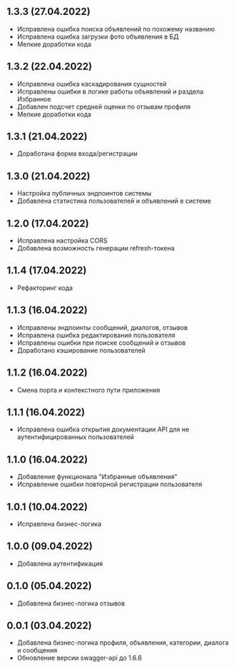 ## 1.3.3 (27.04.2022)
- Исправлена ошибка поиска объявлений по похожему названию
- Исправлена ошибка загрузки фото объявления в БД
- Мелкие доработки кода
## 1.3.2 (22.04.2022)
- Исправлена ошибка каскадирования сущностей
- Исправлены ошибки в логике работы объявлений и раздела Избранное
- Добавлен подсчет средней оценки по отзывам профиля
- Мелкие доработки кода
## 1.3.1 (21.04.2022)
- Доработана форма входа/регистрации
## 1.3.0 (21.04.2022)
- Настройка публичных эндпоинтов системы
- Добавлена статистика пользователей и объявлений в системе
## 1.2.0 (17.04.2022)
- Исправлена настройка CORS
- Добавлена возможность генерации refresh-токена
## 1.1.4 (17.04.2022)
- Рефакторинг кода
## 1.1.3 (16.04.2022)
- Исправлены эндпоинты сообщений, диалогов, отзывов
- Исправлена ошибка редактирования пользователя 
- Исправлены ошибки при поиске сообщений и отзывов
- Доработано кэширование пользователей
## 1.1.2 (16.04.2022)
- Смена порта и контекстного пути приложения
## 1.1.1 (16.04.2022)
- Исправлена ошибка открытия документации API для не аутентифицированных пользователей
## 1.1.0 (16.04.2022)
- Добавление функционала "Избранные объявления"
- Исправление ошибки повторной регистрации пользователя
## 1.0.1 (10.04.2022)
- Исправлена бизнес-логика
## 1.0.0 (09.04.2022)
- Добавлена аутентификация
## 0.1.0 (05.04.2022)
- Добавлена бизнес-логика отзывов
## 0.0.1 (03.04.2022)
- Добавлена бизнес-логика профиля, объявления, категории, диалога и сообщения
- Обновление версии swagger-api до 1.6.6

